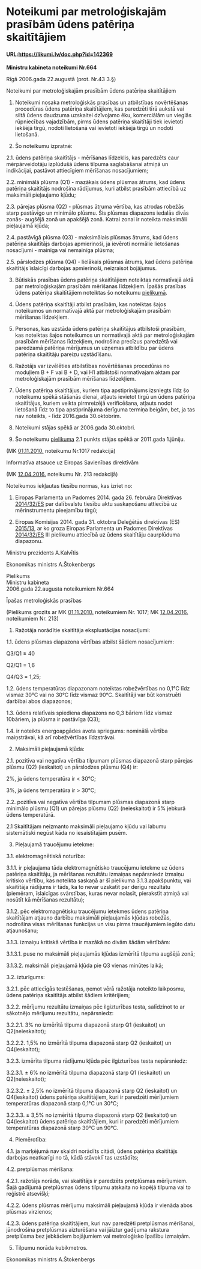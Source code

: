 # Noteikumi par metroloģiskajām prasībām ūdens patēriņa skaitītājiem

#### URL:https://likumi.lv/doc.php?id=142369

**Ministru kabineta noteikumi Nr.664**

Rīgā 2006.gada 22.augustā (prot. Nr.43 3.§)

Noteikumi par metroloģiskajām prasībām ūdens patēriņa skaitītājiem

1. Noteikumi nosaka metroloģiskās prasības un atbilstības novērtēšanas procedūras ūdens patēriņa skaitītājiem, kas paredzēti tīrā aukstā vai siltā ūdens daudzuma uzskaitei dzīvojamo ēku, komerciālām un vieglās rūpniecības vajadzībām, pirms ūdens patēriņa skaitītāji tiek ievietoti iekšējā tirgū, nodoti lietošanā vai ievietoti iekšējā tirgū un nodoti lietošanā.

2. Šo noteikumu izpratnē:

2.1. ūdens patēriņa skaitītājs - mērīšanas līdzeklis, kas paredzēts caur mērpārveidotāju izplūdušā ūdens tilpuma saglabāšanai atmiņā un indikācijai, pastāvot attiecīgiem mērīšanas nosacījumiem;

2.2. minimālā plūsma (Q1) - mazākais ūdens plūsmas ātrums, kad ūdens patēriņa skaitītājs nodrošina rādījumus, kuri atbilst prasībām attiecībā uz maksimāli pieļaujamo kļūdu;

2.3. pārejas plūsma (Q2) - plūsmas ātruma vērtība, kas atrodas robežās starp pastāvīgo un minimālo plūsmu. Šis plūsmas diapazons iedalās divās zonās- augšējā zonā un apakšējā zonā. Katrai zonai ir noteikta maksimāli pieļaujamā kļūda;

2.4. pastāvīgā plūsma (Q3) - maksimālais plūsmas ātrums, kad ūdens patēriņa skaitītājs darbojas apmierinoši, ja ievēroti normālie lietošanas nosacījumi - mainīga vai nemainīga plūsma;

2.5. pārslodzes plūsma (Q4) - lielākais plūsmas ātrums, kad ūdens patēriņa skaitītājs īslaicīgi darbojas apmierinoši, neizraisot bojājumus.

3. Būtiskās prasības ūdens patēriņa skaitītājiem noteiktas normatīvajā aktā par metroloģiskajām prasībām mērīšanas līdzekļiem. Īpašās prasības ūdens patēriņa skaitītājiem noteiktas šo noteikumu [pielikumā](https://likumi.lv/ta/id/142369#piel0).

4. Ūdens patēriņa skaitītāji atbilst prasībām, kas noteiktas šajos noteikumos un normatīvajā aktā par metroloģiskajām prasībām mērīšanas līdzekļiem.

5. Personas, kas uzstāda ūdens patēriņa skaitītājus atbilstoši prasībām, kas noteiktas šajos noteikumos un normatīvajā aktā par metroloģiskajām prasībām mērīšanas līdzekļiem, nodrošina precīzus paredzētā vai paredzamā patēriņa mērījumus un uzņemas atbildību par ūdens patēriņa skaitītāju pareizu uzstādīšanu.

6. Ražotājs var izvēlēties atbilstības novērtēšanas procedūras no moduļiem B + F vai B + D, vai H1 atbilstoši normatīvajam aktam par metroloģiskajām prasībām mērīšanas līdzekļiem.

7. Ūdens patēriņa skaitītājus, kuriem tipa apstiprinājums izsniegts līdz šo noteikumu spēkā stāšanās dienai, atļauts ievietot tirgū un ūdens patēriņa skaitītājus, kuriem veikta pirmreizējā verificēšana, atļauts nodot lietošanā līdz to tipa apstiprinājuma derīguma termiņa beigām, bet, ja tas nav noteikts, - līdz 2016.gada 30.oktobrim.

8. Noteikumi stājas spēkā ar 2006.gada 30.oktobri.

9. Šo noteikumu [pielikuma](https://likumi.lv/ta/id/142369#piel0) 2.1 punkts stājas spēkā ar 2011.gada 1.jūniju.

(MK [01.11.2010.](https://likumi.lv/ta/id/220550-grozijumi-ministru-kabineta-2006-gada-22-augusta-noteikumos-nr-664-noteikumi-par-metrologiskajam-prasibam-udens-paterina-skaiti...) noteikumu Nr.1017 redakcijā)

Informatīva atsauce uz Eiropas Savienības direktīvām

(MK [12.04.2016.](https://likumi.lv/ta/id/281522-grozijumi-ministru-kabineta-2006-gada-22-augusta-noteikumos-nr-664-noteikumi-par-metrologiskajam-prasibam-udens-paterina-skaiti...) noteikumu Nr. 213 redakcijā)

Noteikumos iekļautas tiesību normas, kas izriet no:

1) Eiropas Parlamenta un Padomes 2014. gada 26. februāra Direktīvas [2014/32/ES](http://eur-lex.europa.eu/eli/dir/2014/32/oj/?locale=LV) par dalībvalstu tiesību aktu saskaņošanu attiecībā uz mērinstrumentu pieejamību tirgū;

2) Eiropas Komisijas 2014. gada 31. oktobra Deleģētās direktīvas (ES) [2015/13](http://eur-lex.europa.eu/eli/dir_del/2015/13/oj/?locale=LV), ar ko groza Eiropas Parlamenta un Padomes Direktīvas [2014/32/ES](http://eur-lex.europa.eu/eli/dir/2014/32/oj/?locale=LV) III pielikumu attiecībā uz ūdens skaitītāju caurplūduma diapazonu.

Ministru prezidents A.Kalvītis

Ekonomikas ministrs A.Štokenbergs

Pielikums  
Ministru kabineta  
2006.gada 22.augusta noteikumiem Nr.664

Īpašas metroloģiskās prasības

(Pielikums grozīts ar MK [01.11.2010.](https://likumi.lv/ta/id/220550-grozijumi-ministru-kabineta-2006-gada-22-augusta-noteikumos-nr-664-noteikumi-par-metrologiskajam-prasibam-udens-paterina-skaiti...) noteikumiem Nr. 1017; MK [12.04.2016.](https://likumi.lv/ta/id/281522-grozijumi-ministru-kabineta-2006-gada-22-augusta-noteikumos-nr-664-noteikumi-par-metrologiskajam-prasibam-udens-paterina-skaiti...) noteikumiem Nr. 213)

1. Ražotāja norādītie skaitītāja ekspluatācijas nosacījumi:

1.1. ūdens plūsmas diapazona vērtības atbilst šādiem nosacījumiem:

Q3/Q1 ≥ 40

Q2/Q1 = 1,6

Q4/Q3 = 1,25;

1.2. ūdens temperatūras diapazonam noteiktas robežvērtības no 0,1°C līdz vismaz 30°C vai no 30°C līdz vismaz 90°C. Skaitītāji var būt konstruēti darbībai abos diapazonos;

1.3. ūdens relatīvais spiediena diapazons no 0,3 bāriem līdz vismaz 10bāriem, ja plūsma ir pastāvīga (Q3);

1.4. ir noteikts energoapgādes avota spriegums: nominālā vērtība maiņstrāvai, kā arī robežvērtības līdzstrāvai.

2. Maksimāli pieļaujamā kļūda:

2.1. pozitīva vai negatīva vērtība tilpumam plūsmas diapazonā starp pārejas plūsmu (Q2) (ieskaitot) un pārslodzes plūsmu (Q4) ir:

2%, ja ūdens temperatūra ir < 30°C;

3%, ja ūdens temperatūra ir > 30°C;

2.2. pozitīva vai negatīva vērtība tilpumam plūsmas diapazonā starp minimālo plūsmu (Q1) un pārejas plūsmu (Q2) (neieskaitot) ir 5% jebkurā ūdens temperatūrā.

2.1 Skaitītājam neizmanto maksimāli pieļaujamo kļūdu vai labumu sistemātiski negūst kāda no iesaistītajām pusēm.

3. Pieļaujamā traucējumu ietekme:

3.1. elektromagnētiskā noturība:

3.1.1. ir pieļaujama tāda elektromagnētisko traucējumu ietekme uz ūdens patēriņa skaitītāju, ja mērīšanas rezultātu izmaiņas nepārsniedz izmaiņu kritisko vērtību, kas noteikta saskaņā ar šī pielikuma 3.1.3.apakšpunktu, vai skaitītāja rādījums ir tāds, ka to nevar uzskatīt par derīgu rezultātu (piemēram, īslaicīgas svārstības, kuras nevar nolasīt, pierakstīt atmiņā vai nosūtīt kā mērīšanas rezultātu);

3.1.2. pēc elektromagnētisku traucējumu ietekmes ūdens patēriņa skaitītājam atjauno darbību maksimāli pieļaujamās kļūdas robežās, nodrošina visas mērīšanas funkcijas un visu pirms traucējumiem iegūto datu atjaunošanu;

3.1.3. izmaiņu kritiskā vērtība ir mazākā no divām šādām vērtībām:

3.1.3.1. puse no maksimāli pieļaujamās kļūdas izmērītā tilpuma augšējā zonā;

3.1.3.2. maksimāli pieļaujamā kļūda pie Q3 vienas minūtes laikā;

3.2. izturīgums:

3.2.1. pēc attiecīgās testēšanas, ņemot vērā ražotāja noteikto laikposmu, ūdens patēriņa skaitītājs atbilst šādiem kritērijiem;

3.2.2. mērījumu rezultātu izmaiņas pēc ilgizturības testa, salīdzinot to ar sākotnējo mērījumu rezultātu, nepārsniedz:

3.2.2.1. 3% no izmērītā tilpuma diapazonā starp Q1 (ieskaitot) un Q2(neieskaitot);

3.2.2.2. 1,5% no izmērītā tilpuma diapazonā starp Q2 (ieskaitot) un Q4(ieskaitot);

3.2.3. izmērīta tilpuma rādījumu kļūda pēc ilgizturības testa nepārsniedz:

3.2.3.1. ± 6% no izmērītā tilpuma diapazonā starp Q1 (ieskaitot) un Q2(neieskaitot);

3.2.3.2. ± 2,5% no izmērītā tilpuma diapazonā starp Q2 (ieskaitot) un Q4(ieskaitot) ūdens patēriņa skaitītājiem, kuri ir paredzēti mērījumiem temperatūras diapazonā starp 0,1°C un 30°C;

3.2.3.3. ± 3,5% no izmērītā tilpuma diapazonā starp Q2 (ieskaitot) un Q4(ieskaitot) ūdens patēriņa skaitītājiem, kuri ir paredzēti mērījumiem temperatūras diapazonā starp 30°C un 90°C.

4. Piemērotība:

4.1. ja marķējumā nav skaidri norādīts citādi, ūdens patēriņa skaitītājs darbojas neatkarīgi no tā, kādā stāvoklī tas uzstādīts;

4.2. pretplūsmas mērīšana:

4.2.1. ražotājs norāda, vai skaitītājs ir paredzēts pretplūsmas mērījumiem. Šajā gadījumā pretplūsmas ūdens tilpumu atskaita no kopējā tilpuma vai to reģistrē atsevišķi;

4.2.2. ūdens plūsmas mērījumu maksimāli pieļaujamā kļūda ir vienāda abos plūsmas virzienos;

4.2.3. ūdens patēriņa skaitītājiem, kuri nav paredzēti pretplūsmas mērīšanai, jānodrošina pretplūsmas aizturēšana vai jāiztur gadījuma rakstura pretplūsma bez jebkādiem bojājumiem vai metroloģisko īpašību izmaiņām.

5. Tilpumu norāda kubikmetros.

Ekonomikas ministrs A.Štokenbergs
